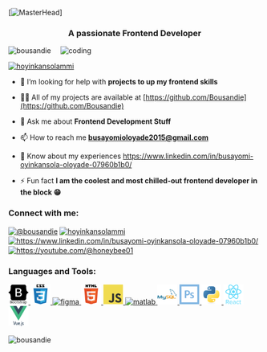 [![MasterHead](https://1.bp.blogspot.com/-7A4WynwLsMw/XbBpCXG8fHI/AAAAAAAAMt4/uOa1bpLskYgrwGbllhSu2SDj_Mig8SXJQCLcBGAsYHQ/s1600/2000_600px.gif)]
<h3 align="center">A passionate Frontend Developer</h3>
<img align="right" src="https://cdn.dribbble.com/users/4055494/screenshots/15215756/lottie-000_1_1.gif" alt="coding" width="400" />

<p align="left"> <img src="https://komarev.com/ghpvc/?username=bousandie&label=Profile%20views&color=0e75b6&style=flat" alt="bousandie" /> </p>

<p align="left"> <a href="https://twitter.com/hoyinkansolammi" target="blank"><img src="https://img.shields.io/twitter/follow/hoyinkansolammi?logo=twitter&style=for-the-badge" alt="hoyinkansolammi" /></a> </p>

- 🤝 I’m looking for help with **projects to up my frontend skills**

- 👨‍💻 All of my projects are available at [https://github.com/Bousandie](https://github.com/Bousandie)

- 💬 Ask me about **Frontend Development Stuff**

- 📫 How to reach me **busayomioloyade2015@gmail.com**

- 📄 Know about my experiences https://www.linkedin.com/in/busayomi-oyinkansola-oloyade-07960b1b0/

- ⚡ Fun fact **I am the coolest and most chilled-out frontend developer in the block 😁**

<h3 align="left">Connect with me:</h3>
<p align="left">
<a href="https://codepen.io/@bousandie" target="blank"><img align="center" src="https://raw.githubusercontent.com/rahuldkjain/github-profile-readme-generator/master/src/images/icons/Social/codepen.svg" alt="@bousandie" height="30" width="40" /></a>
<a href="https://twitter.com/hoyinkansolammi" target="blank"><img align="center" src="https://raw.githubusercontent.com/rahuldkjain/github-profile-readme-generator/master/src/images/icons/Social/twitter.svg" alt="hoyinkansolammi" height="30" width="40" /></a>
<a href="https://linkedin.com/in/https://www.linkedin.com/in/busayomi-oyinkansola-oloyade-07960b1b0/" target="blank"><img align="center" src="https://raw.githubusercontent.com/rahuldkjain/github-profile-readme-generator/master/src/images/icons/Social/linked-in-alt.svg" alt="https://www.linkedin.com/in/busayomi-oyinkansola-oloyade-07960b1b0/" height="30" width="40" /></a>
<a href="https://www.youtube.com/c/https://youtube.com/@honeybee01" target="blank"><img align="center" src="https://raw.githubusercontent.com/rahuldkjain/github-profile-readme-generator/master/src/images/icons/Social/youtube.svg" alt="https://youtube.com/@honeybee01" height="30" width="40" /></a>
</p>

<h3 align="left">Languages and Tools:</h3>
<p align="left"> <a href="https://getbootstrap.com" target="_blank" rel="noreferrer"> <img src="https://raw.githubusercontent.com/devicons/devicon/master/icons/bootstrap/bootstrap-plain-wordmark.svg" alt="bootstrap" width="40" height="40"/> </a> <a href="https://www.w3schools.com/css/" target="_blank" rel="noreferrer"> <img src="https://raw.githubusercontent.com/devicons/devicon/master/icons/css3/css3-original-wordmark.svg" alt="css3" width="40" height="40"/> </a> <a href="https://www.figma.com/" target="_blank" rel="noreferrer"> <img src="https://www.vectorlogo.zone/logos/figma/figma-icon.svg" alt="figma" width="40" height="40"/> </a> <a href="https://www.w3.org/html/" target="_blank" rel="noreferrer"> <img src="https://raw.githubusercontent.com/devicons/devicon/master/icons/html5/html5-original-wordmark.svg" alt="html5" width="40" height="40"/> </a> <a href="https://developer.mozilla.org/en-US/docs/Web/JavaScript" target="_blank" rel="noreferrer"> <img src="https://raw.githubusercontent.com/devicons/devicon/master/icons/javascript/javascript-original.svg" alt="javascript" width="40" height="40"/> </a> <a href="https://www.mathworks.com/" target="_blank" rel="noreferrer"> <img src="https://upload.wikimedia.org/wikipedia/commons/2/21/Matlab_Logo.png" alt="matlab" width="40" height="40"/> </a> <a href="https://www.mysql.com/" target="_blank" rel="noreferrer"> <img src="https://raw.githubusercontent.com/devicons/devicon/master/icons/mysql/mysql-original-wordmark.svg" alt="mysql" width="40" height="40"/> </a> <a href="https://www.photoshop.com/en" target="_blank" rel="noreferrer"> <img src="https://raw.githubusercontent.com/devicons/devicon/master/icons/photoshop/photoshop-line.svg" alt="photoshop" width="40" height="40"/> </a> <a href="https://www.python.org" target="_blank" rel="noreferrer"> <img src="https://raw.githubusercontent.com/devicons/devicon/master/icons/python/python-original.svg" alt="python" width="40" height="40"/> </a> <a href="https://reactjs.org/" target="_blank" rel="noreferrer"> <img src="https://raw.githubusercontent.com/devicons/devicon/master/icons/react/react-original-wordmark.svg" alt="react" width="40" height="40"/> </a> <a href="https://vuejs.org/" target="_blank" rel="noreferrer"> <img src="https://raw.githubusercontent.com/devicons/devicon/master/icons/vuejs/vuejs-original-wordmark.svg" alt="vuejs" width="40" height="40"/> </a> </p>

<p><img align="center" src="https://github-readme-stats.vercel.app/api/top-langs?username=bousandie&show_icons=true&locale=en&layout=compact" alt="bousandie" /></p>
